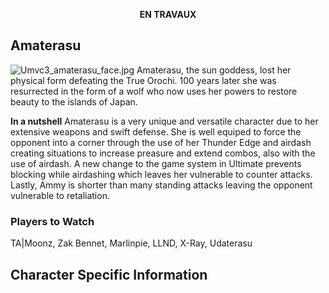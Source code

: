 <center>

**EN TRAVAUX**

</center>

## Amaterasu

![](Umvc3_amaterasu_face.jpg‎ "Umvc3_amaterasu_face.jpg‎") Amaterasu, the
sun goddess, lost her physical form defeating the True Orochi. 100 years
later she was resurrected in the form of a wolf who now uses her powers
to restore beauty to the islands of Japan.

**In a nutshell** Amaterasu is a very unique and versatile character due
to her extensive weapons and swift defense. She is well equiped to force
the opponent into a corner through the use of her Thunder Edge and
airdash creating situations to increase preasure and extend combos, also
with the use of airdash. A new change to the game system in Ultimate
prevents blocking while airdashing which leaves her vulnerable to
counter attacks. Lastly, Ammy is shorter than many standing attacks
leaving the opponent vulnerable to retaliation.

### Players to Watch

TA\|Moonz, Zak Bennet, Marlinpie, LLND, X-Ray, Udaterasu

## Character Specific Information
